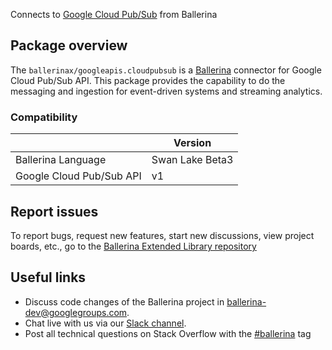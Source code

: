 Connects to [Google Cloud Pub/Sub](https://cloud.google.com/pubsub/docs/reference/rest) from Ballerina

## Package overview
The `ballerinax/googleapis.cloudpubsub` is a [Ballerina](https://ballerina.io/) connector for Google Cloud Pub/Sub API.
This package provides the capability to do the messaging and ingestion for event-driven systems and streaming analytics.

### Compatibility
|                          | Version         |
|--------------------------|-----------------|
| Ballerina Language       | Swan Lake Beta3 | 
| Google Cloud Pub/Sub API | v1              |

## Report issues
To report bugs, request new features, start new discussions, view project boards, etc., go to the [Ballerina Extended Library repository](https://github.com/ballerina-platform/ballerina-extended-library)

## Useful links
- Discuss code changes of the Ballerina project in [ballerina-dev@googlegroups.com](mailto:ballerina-dev@googlegroups.com).
- Chat live with us via our [Slack channel](https://ballerina.io/community/slack/).
- Post all technical questions on Stack Overflow with the [#ballerina](https://stackoverflow.com/questions/tagged/ballerina) tag

